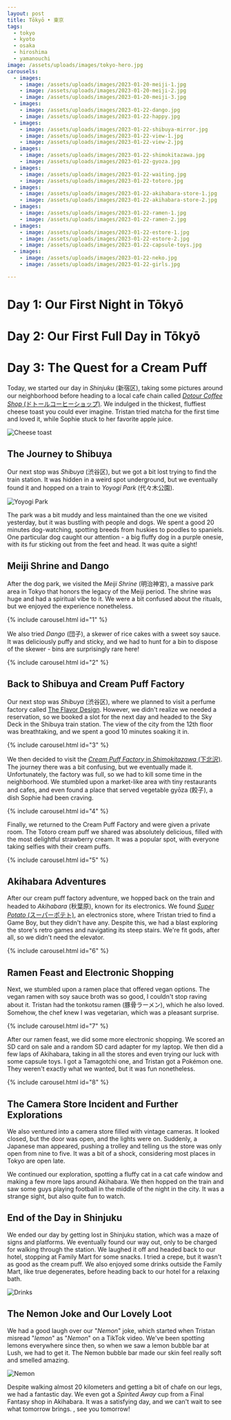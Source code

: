 ```yaml
---
layout: post
title: Tōkyō • 東京
tags:
  - tokyo
  - kyoto
  - osaka
  - hiroshima
  - yamanouchi
image: /assets/uploads/images/tokyo-hero.jpg
carousels:
  - images:
    - image: /assets/uploads/images/2023-01-20-meiji-1.jpg
    - image: /assets/uploads/images/2023-01-20-meiji-2.jpg
    - image: /assets/uploads/images/2023-01-20-meiji-3.jpg
  - images:
    - image: /assets/uploads/images/2023-01-22-dango.jpg
    - image: /assets/uploads/images/2023-01-22-happy.jpg
  - images:
    - image: /assets/uploads/images/2023-01-22-shibuya-mirror.jpg
    - image: /assets/uploads/images/2023-01-22-view-1.jpg
    - image: /assets/uploads/images/2023-01-22-view-2.jpg
  - images:
    - image: /assets/uploads/images/2023-01-22-shimokitazawa.jpg
    - image: /assets/uploads/images/2023-01-22-gyoza.jpg
  - images:
    - image: /assets/uploads/images/2023-01-22-waiting.jpg
    - image: /assets/uploads/images/2023-01-22-totoro.jpg
  - images:
    - image: /assets/uploads/images/2023-01-22-akihabara-store-1.jpg
    - image: /assets/uploads/images/2023-01-22-akihabara-store-2.jpg
  - images:
    - image: /assets/uploads/images/2023-01-22-ramen-1.jpg
    - image: /assets/uploads/images/2023-01-22-ramen-2.jpg
  - images:
    - image: /assets/uploads/images/2023-01-22-estore-1.jpg
    - image: /assets/uploads/images/2023-01-22-estore-2.jpg
    - image: /assets/uploads/images/2023-01-22-capsule-toys.jpg
  - images:
    - image: /assets/uploads/images/2023-01-22-neko.jpg
    - image: /assets/uploads/images/2023-01-22-girls.jpg

---
```

# Day 1: Our First Night in Tōkyō

# Day 2: Our First Full Day in Tōkyō

# Day 3: The Quest for a Cream Puff

Today, we started our day in *Shinjuku* (新宿区), taking some pictures around our neighborhood before heading to a local cafe chain called [*Dotour Coffee Shop* (ドトールコーヒーショップ)](https://www.doutor.co.jp/). We indulged in the thickest, fluffiest cheese toast you could ever imagine. Tristan tried matcha for the first time and loved it, while Sophie stuck to her favorite apple juice.

![Cheese toast](/assets/uploads/images/2023-01-22-cheese-toast.jpg)

## The Journey to Shibuya

Our next stop was *Shibuya* (渋谷区), but we got a bit lost trying to find the train station. It was hidden in a weird spot underground, but we eventually found it and hopped on a train to *Yoyogi Park* (代々木公園). 

![Yoyogi Park](/assets/uploads/images/2023-01-22-yoyogi.jpg)

The park was a bit muddy and less maintained than the one we visited yesterday, but it was bustling with people and dogs. We spent a good 20 minutes dog-watching, spotting breeds from huskies to poodles to spaniels. One particular dog caught our attention - a big fluffy dog in a purple onesie, with its fur sticking out from the feet and head. It was quite a sight!

## Meiji Shrine and Dango

After the dog park, we visited the *Meiji Shrine* (明治神宮), a massive park area in Tokyo that honors the legacy of the Meiji period. The shrine was huge and had a spiritual vibe to it. We were a bit confused about the rituals, but we enjoyed the experience nonetheless.

{% include carousel.html id="1" %}

We also tried *Dango* (団子), a skewer of rice cakes with a sweet soy sauce. It was deliciously puffy and sticky, and we had to hunt for a bin to dispose of the skewer - bins are surprisingly rare here!

{% include carousel.html id="2" %}

## Back to Shibuya and Cream Puff Factory

Our next stop was *Shibuya* (渋谷区), where we planned to visit a perfume factory called [The Flavor Design](https://www.theflavordesign.com/). However, we didn't realize we needed a reservation, so we booked a slot for the next day and headed to the Sky Deck in the Shibuya train station. The view of the city from the 12th floor was breathtaking, and we spent a good 10 minutes soaking it in.

{% include carousel.html id="3" %}

We then decided to visit the [*Cream Puff Factory* in *Shimokitazawa* (下北沢)](https://en.japantravel.com/tokyo/shirohiges-cream-puff-factory/40958). The journey there was a bit confusing, but we eventually made it. Unfortunately, the factory was full, so we had to kill some time in the neighborhood. We stumbled upon a market-like area with tiny restaurants and cafes, and even found a place that served vegetable gyōza (餃子), a dish Sophie had been craving.

{% include carousel.html id="4" %}

Finally, we returned to the Cream Puff Factory and were given a private room. The Totoro cream puff we shared was absolutely delicious, filled with the most delightful strawberry cream. It was a popular spot, with everyone taking selfies with their cream puffs.

{% include carousel.html id="5" %}


## Akihabara Adventures

After our cream puff factory adventure, we hopped back on the train and headed to *Akihabara* (秋葉原), known for its electronics. We found [*Super Potato* (スーパーポテト)](https://www.superpotato.com/), an electronics store, where Tristan tried to find a Game Boy, but they didn't have any. Despite this, we had a blast exploring the store's retro games and navigating its steep stairs. We're fit gods, after all, so we didn't need the elevator.

{% include carousel.html id="6" %}

## Ramen Feast and Electronic Shopping

Next, we stumbled upon a ramen place that offered vegan options. The vegan ramen with soy sauce broth was so good, I couldn't stop raving about it. Tristan had the tonkotsu ramen (豚骨ラーメン), which he also loved. Somehow, the chef knew I was vegetarian, which was a pleasant surprise.

{% include carousel.html id="7" %}

After our ramen feast, we did some more electronic shopping. We scored an SD card on sale and a random SD card adapter for my laptop. We then did a few laps of Akihabara, taking in all the stores and even trying our luck with some capsule toys. I got a Tamagotchi one, and Tristan got a Pokémon one. They weren't exactly what we wanted, but it was fun nonetheless.

{% include carousel.html id="8" %}

## The Camera Store Incident and Further Explorations

We also ventured into a camera store filled with vintage cameras. It looked closed, but the door was open, and the lights were on. Suddenly, a Japanese man appeared, pushing a trolley and telling us the store was only open from nine to five. It was a bit of a shock, considering most places in Tokyo are open late.

We continued our exploration, spotting a fluffy cat in a cat cafe window and making a few more laps around Akihabara. We then hopped on the train and saw some guys playing football in the middle of the night in the city. It was a strange sight, but also quite fun to watch.



## End of the Day in Shinjuku

We ended our day by getting lost in Shinjuku station, which was a maze of signs and platforms. We eventually found our way out, only to be charged for walking through the station. We laughed it off and headed back to our hotel, stopping at Family Mart for some snacks. I tried a crepe, but it wasn't as good as the cream puff. We also enjoyed some drinks outside the Family Mart, like true degenerates, before heading back to our hotel for a relaxing bath.

![Drinks](/assets/uploads/images/2023-01-22-drinks.jpg)

## The Nemon Joke and Our Lovely Loot

We had a good laugh over our "*Nemon*" joke, which started when Tristan misread "*lemon*" as "*Nemon*" on a TikTok video. We've been spotting lemons everywhere since then, so when we saw a lemon bubble bar at Lush, we had to get it. The Nemon bubble bar made our skin feel really soft and smelled amazing.

![Nemon](/assets/uploads/images/2023-01-22-lemon.jpg)

Despite walking almost 20 kilometers and getting a bit of chafe on our legs, we had a fantastic day. We even got a *Spirited Away* cup from a Final Fantasy shop in Akihabara. It was a satisfying day, and we can't wait to see what tomorrow brings. , see you tomorrow!